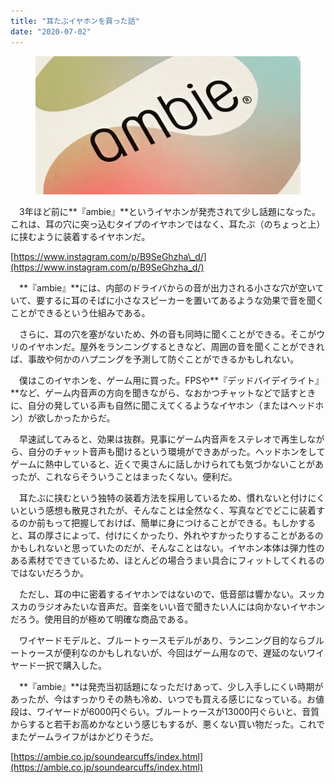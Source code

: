 ```yaml
---
title: "耳たぶイヤホンを買った話"
date: "2020-07-02"
---
```


<figure>

![](assets/ne3a6ef98cfe1_f27d47a8f9d255db6c8f70349d01604e.jpg)

</figure>

　3年ほど前に**『ambie』**というイヤホンが発売されて少し話題になった。これは、耳の穴に突っ込むタイプのイヤホンではなく、耳たぶ（のちょっと上）に挟むように装着するイヤホンだ。

[https://www.instagram.com/p/B9SeGhzha\_d/](https://www.instagram.com/p/B9SeGhzha_d/)

　**『ambie』**には、内部のドライバからの音が出力される小さな穴が空いていて、要するに耳のそばに小さなスピーカーを置いてあるような効果で音を聞くことができるという仕組みである。

　さらに、耳の穴を塞がないため、外の音も同時に聞くことができる。そこがウリのイヤホンだ。屋外をランニングするときなど、周囲の音を聞くことができれば、事故や何かのハプニングを予測して防ぐことができるかもしれない。

　僕はこのイヤホンを、ゲーム用に買った。FPSや**『デッドバイデイライト』**など、ゲーム内音声の方向を聞きながら、なおかつチャットなどで話すときに、自分の発している声も自然に聞こえてくるようなイヤホン（またはヘッドホン）が欲しかったからだ。

　早速試してみると、効果は抜群。見事にゲーム内音声をステレオで再生しながら、自分のチャット音声も聞けるという環境ができあがった。ヘッドホンをしてゲームに熱中していると、近くで奥さんに話しかけられても気づかないことがあったが、これならそういうことはまったくない。便利だ。

　耳たぶに挟むという独特の装着方法を採用しているため、慣れないと付けにくいという感想も散見されたが、そんなことは全然なく、写真などでどこに装着するのか前もって把握しておけば、簡単に身につけることができる。もしかすると、耳の厚さによって、付けにくかったり、外れやすかったりすることがあるのかもしれないと思っていたのだが、そんなことはない。イヤホン本体は弾力性のある素材でできているため、ほとんどの場合うまい具合にフィットしてくれるのではないだろうか。

　ただし、耳の中に密着するイヤホンではないので、低音部は響かない。スッカスカのラジオみたいな音声だ。音楽をいい音で聞きたい人には向かないイヤホンだろう。使用目的が極めて明確な商品である。

　ワイヤードモデルと、ブルートゥースモデルがあり、ランニング目的ならブルートゥースが便利なのかもしれないが、今回はゲーム用なので、遅延のないワイヤード一択で購入した。

　**『ambie』**は発売当初話題になっただけあって、少し入手しにくい時期があったが、今はすっかりその熱も冷め、いつでも買える感じになっている。お値段は、ワイヤードが6000円ぐらい。ブルートゥースが13000円ぐらいと、音質からすると若干お高めかなという感じもするが、悪くない買い物だった。これでまたゲームライフがはかどりそうだ。

[https://ambie.co.jp/soundearcuffs/index.html](https://ambie.co.jp/soundearcuffs/index.html)

